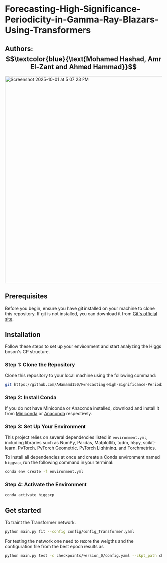 # Forecasting-High-Significance-Periodicity-in-Gamma-Ray-Blazars-Using-Transformers
## Authors: $$\textcolor{blue}{\text{Mohamed Hashad, Amr El-Zant and Ahmed Hammad}}$$ 

<img width="1205" height="666" alt="Screenshot 2025-10-01 at 5 07 23 PM" src="https://github.com/user-attachments/assets/1c058b25-e7d9-488f-b276-2267e2a6199a" />



## Prerequisites

Before you begin, ensure you have git installed on your machine to clone this repository. If git is not installed, you can download it from [Git's official site](https://git-scm.com/downloads).

## Installation

Follow these steps to set up your environment and start analyzing the Higgs boson's CP structure.

### Step 1: Clone the Repository

Clone this repository to your local machine using the following command:

```bash
git https://github.com/AHamamd150/Forecasting-High-Significance-Periodicity-in-Gamma-Ray-Blazars-Using-Transformers.git
```

### Step 2: Install Conda

If you do not have Miniconda or Anaconda installed, download and install it from [Miniconda](https://docs.conda.io/en/latest/miniconda.html) or [Anaconda](https://www.anaconda.com/products/individual) respectively.

### Step 3: Set Up Your Environment

This project relies on several dependencies listed in `environment.yml`, including libraries such as NumPy, Pandas, Matplotlib, tqdm, h5py, scikit-learn, PyTorch, PyTorch Geometric, PyTorch Lightning, and Torchmetrics.

To install all dependencies at once and create a Conda environment named `higgscp`, run the following command in your terminal:

```bash
conda env create -f environment.yml
```

### Step 4: Activate the Environment
```bash
conda activate higgscp
```

##  Get started
To traint the Transformer network.
```bash
python main.py fit --config config/config_Transformer.yaml
```

For testing the network one need to retore the weigths and the configuration file from the best epoch results as 

```bash
python main.py test -c checkpoints/version_0/config.yaml --ckpt_path checkpoints/version_0/checkpoints/best_checkpoint.ckpt
```


